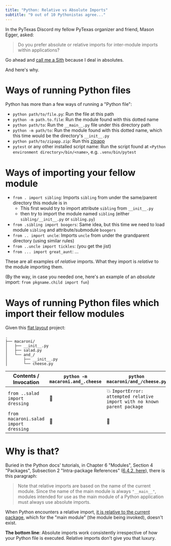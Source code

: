```yaml
---
title: "Python: Relative vs Absolute Imports"
subtitle: "9 out of 10 Pythonistas agree..."
---
```


In the PyTexas Discord my fellow PyTexas organizer and friend, Mason Egger, asked:

> Do you prefer absolute or relative imports for inter-module imports within applications?

Go ahead and [call me a Sith](https://youtu.be/wgpytjlW5wU?si=qoLqiNyuv0EJPpqD) because I deal in absolutes.

And here's why.

# Ways of running Python files

Python has more than a few ways of running a "Python file":

- `python path/to/file.py`: Run the file at this path
- `python -m path.to.file`: Run the module found with this dotted name
- `python path/to`: Run the `__main__.py` file under this directory path
- `python -m path/to`: Run the module found with this dotted name, which this time would be the directory's `__init__.py`
- `python path/to/zipapp.zip`: Run this [zipapp](https://docs.python.org/3/library/zipapp.html)
- `pytest` or any other installed script name: Run the script found at `<Python environment directory>/bin/<name>`, e.g. `.venv/bin/pytest`

# Ways of importing your fellow module

- `from . import sibling`: Imports `sibling` from under the same/parent directory this module is in
  - This first would try to import attribute `sibling` from `__init__.py`
  - then try to import the module named `sibling` (either `sibling/__init__.py` or `sibling.py`)
- `from .sibling import boogers`: Same idea, but this time we need to load module `sibling` and attribute/submodule `boogers`
- `from .. import uncle`: Imports `uncle` from under the grandparent directory (using similar rules)
- `from ..uncle import tickles`: (you get the jist)
- `from ... import great_aunt`: ...

These are all examples of _relative_ imports. What they import is _relative_ to the module importing them.

(By the way, in case you needed one, here's an example of an _absolute_ import: `from pkgname.child import fun`)

# Ways of running Python files which import their fellow modules

Given this [flat layout](https://packaging.python.org/en/latest/discussions/src-layout-vs-flat-layout/) project:

```
.
├── macaroni/
│   ├── __init__.py
│   ├── salad.py
│   └── and_/
│       ├── __init__.py
│       └── cheese.py
```

| Contents / Invocation| `python -m macaroni.and_.cheese` | `python macaroni/and_/cheese.py` |
| ------------- | ------------- | ------------- |
| `from ..salad import dressing` | 🎉  | 💥 `ImportError: attempted relative import with no known parent package` |
| `from macaroni.salad import dressing` | 🎉  | 🎉 |

# Why is that?

Buried in the Python docs' tutorials, in Chapter 6 "Modules", Section 4 "Packages", Subsection 2 "Intra-package References" ([6.4.2. here](https://docs.python.org/3/tutorial/modules.html#intra-package-references)),
there is this paragraph:

> Note that relative imports are based on the name of the current module. Since the name of the main module is always `"__main__"`, modules intended for use as the main module of a Python application must always use absolute imports.

When Python encounters a relative import, [it is relative to the current package](https://docs.python.org/3/reference/import.html#package-relative-imports),
which for the "main module" (the module being invoked), doesn't exist.

**The bottom line**: Absolute imports work consistently irrespective of how your Python file is executed. Relative imports don't give you that luxury.

